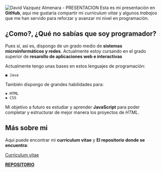 ![David Vazquez Almenara - PRESENTACION](https://i.imgur.com/28nrnlH.png) 
Esta es mi presentación en **GitHub**, aqui me gustaria compartir mi *curriculum vitae* y algunos *trabajos* que me han servido para reforzar y avanzar mi nivel en programación.


## ¿Como?, ¿Qué no sabías que soy programador?

Pues sí, así es, dispongo de un grado medio de **sistemas microinformáticos y redes**. Actualmente estoy cursando en el grado superior de **resarollo de aplicaciones web e interactivas**

Actualmente tengo unas bases en estos lenguajes de programación:
```
◼ Java
```

También dispongo de grandes habilidades para:
```
▪ HTML
▪ CSS
```

Mi objetivo a futuro es estudiar y aprender **JavaScript** para poder completar y estructurar de mejor manera los proyectos de *HTML*.


## Más sobre mi

Aqui puede encontrar mi **curriculum vitae** y **El repositorio donde se encuentra**:

[Curriculum vitae](https://htmlpreview.github.io/?https://github.com/David-Vazquez-Almenara/Curriculum-Vitae/blob/main/archivos/index.html#inicio)

[**REPOSITORIO**](https://github.com/David-Vazquez-Almenara/Curriculum-Vitae)
